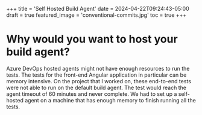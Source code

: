 +++
title = 'Self Hosted Build Agent'
date = 2024-04-22T09:24:43-05:00
draft = true 
featured_image = 'conventional-commits.jpg'
toc = true
+++


# Why would you want to host your build agent?

Azure DevOps hosted agents might not have enough resources to run the tests.
The tests for the front-end Angular application in particular can be memory intensive.
On the project that I worked on, these end-to-end tests were not able to run on the default build agent.
The test would reach the agent timeout of 60 minutes and never complete.
We had to set up a self-hosted agent on a machine that has enough memory to finish running all the tests. 



